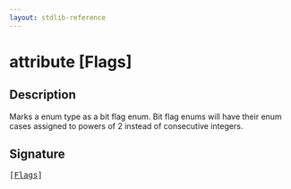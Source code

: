 ```yaml
---
layout: stdlib-reference
---
```


# attribute [Flags]

## Description

Marks a enum type as a bit flag enum. Bit flag enums will have their enum cases assigned to powers of 2 instead of consecutive integers.


## Signature

<pre>
[<a href="flags-0.md">Flags</a>]
</pre>


<script>
// Fix .md links to .html when on ReadTheDocs
if (window.location.hostname.includes('readthedocs') || 
    window.location.hostname.includes('rtfd.io')) {
  document.addEventListener('DOMContentLoaded', function() {
    const links = document.querySelectorAll('a');
    links.forEach(link => {
      if (link.getAttribute('href') && link.getAttribute('href').endsWith('.md')) {
        link.href = link.href.replace(/\.md($|#|\?)/, '.html$1');
      }
    });
  });
}
</script>
